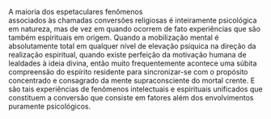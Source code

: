﻿A maioria dos espetaculares fenômenos<br />associados às chamadas conversões religiosas é inteiramente psicológica em natureza, mas de vez em quando ocorrem de fato experiências que são também espirituais em origem. Quando a mobilização mental é absolutamente total em qualquer nível de elevação psíquica na direção da realização espiritual, quando existe perfeição da motivação humana de lealdades à ideia divina, então muito frequentemente acontece uma súbita compreensão do espírito residente para sincronizar-se com o propósito concentrado e consagrado da mente supraconsciente do mortal crente. E são tais experiências de fenômenos intelectuais e espirituais unificados que constituem a conversão que consiste em fatores além dos envolvimentos puramente psicológicos.